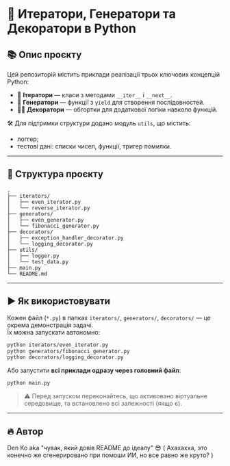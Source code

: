 # 🧠 Итератори, Генератори та Декоратори в Python

## 📚 Опис проєкту

Цей репозиторій містить приклади реалізації трьох ключових концепцій Python:

- 🔁 **Ітератори** — класи з методами `__iter__` і `__next__`.
- 🔄 **Генератори** — функції з `yield` для створення послідовностей.
- 🧙‍♂️ **Декоратори** — обгортки для додаткової логіки навколо функцій.

🛠 Для підтримки структури додано модуль `utils`, що містить:
- логгер;
- тестові дані: списки чисел, функції, тригер помилки.

---

## 📁 Структура проєкту

```
.
├── iterators/
│   ├── even_iterator.py
│   └── reverse_iterator.py
├── generators/
│   ├── even_generator.py
│   └── fibonacci_generator.py
├── decorators/
│   ├── exception_handler_decorator.py
│   └── logging_decorator.py
├── utils/
│   ├── logger.py
│   └── test_data.py
├── main.py
└── README.md
```

---

## ▶️ Як використовувати

Кожен файл (`*.py`) в папках `iterators/`, `generators/`, `decorators/` — це окрема демонстрація задачі.  
Їх можна запускати автономно:

```bash
python iterators/even_iterator.py
python generators/fibonacci_generator.py
python decorators/logging_decorator.py
```

Або запустити **всі приклади одразу через головний файл**:

```bash
python main.py
```

> ⚠️ Перед запуском переконайтесь, що активовано віртуальне середовище, та встановлено всі залежності (якщо є).

---

## 🔥 Автор

Den Ko aka "чувак, який довів README до ідеалу" 😎 ( Ахахахха, это конечно же сгенерировано при помоши ИИ, но все равно же круто? )
